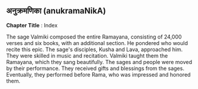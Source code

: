 ## अनुक्रमणिका (anukramaNikA)
**Chapter Title** : Index

The sage Valmiki composed the entire Ramayana, consisting of 24,000 verses and six books, with an additional section. He pondered who would recite this epic. The sage's disciples, Kusha and Lava, approached him. They were skilled in music and recitation. Valmiki taught them the Ramayana, which they sang beautifully. The sages and people were moved by their performance. They received gifts and blessings from the sages. Eventually, they performed before Rama, who was impressed and honored them.